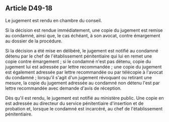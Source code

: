Article D49-18
----
Le jugement est rendu en chambre du conseil.

Si la décision est rendue immédiatement, une copie du jugement est remise au
condamné, ainsi que, le cas échéant, à son avocat, contre émargement au dossier
de la procédure.

Si la décision a été mise en délibéré, le jugement est notifié au condamné
détenu par le chef de l'établissement pénitentiaire qui lui en remet une copie
contre émargement ; si le condamné n'est pas détenu, copie du jugement lui est
adressée par lettre recommandée ; une copie du jugement est également adressée
par lettre recommandée ou par télécopie à l'avocat du condamné ; lorsqu'il
s'agit d'un jugement révoquant ou retirant une mesure, la copie du jugement
adressée au condamné non détenu l'est par lettre recommandée avec demande d'avis
de réception.

Dès qu'il est rendu, le jugement est notifié au ministère public. Une copie en
est adressée au directeur du service pénitentiaire d'insertion et de probation
et, lorsque le condamné est incarcéré, au chef de l'établissement pénitentiaire.
